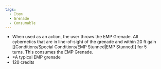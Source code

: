 ```yaml
---
tags:
  - Item
  - Grenade
  - Consumable
---
```

- When used as an action, the user throws the EMP Grenade. All cybernetics that are in line-of-sight of the grenade and within 20 ft gain [[Conditions/Special Conditions/EMP Stunned|EMP Stunned]] for 5 turns. This consumes the EMP Grenade.
- *A typical EMP grenade
- 120 credits